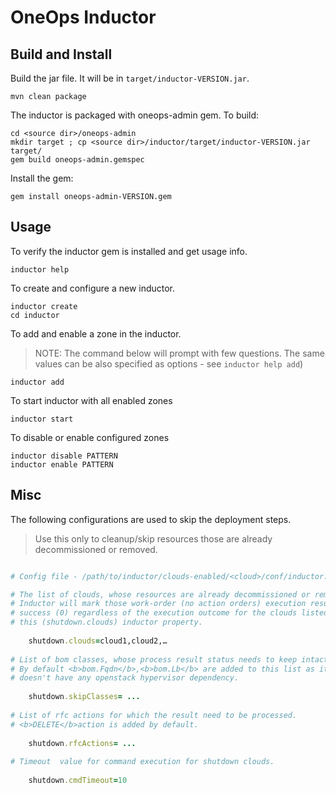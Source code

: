 OneOps Inductor
===============



Build and Install
-----------------

Build the jar file. It will be in `target/inductor-VERSION.jar`.

	mvn clean package


The inductor is packaged with oneops-admin gem. To build:

    cd <source dir>/oneops-admin
    mkdir target ; cp <source dir>/inductor/target/inductor-VERSION.jar target/
    gem build oneops-admin.gemspec

	
Install the gem:

	gem install oneops-admin-VERSION.gem
	

Usage
-----

To verify the inductor gem is installed and get usage info.

	inductor help
	
	
To create and configure a new inductor.

	inductor create
	cd inductor

	
To add and enable a zone in the inductor.
> NOTE: The command below will prompt with few questions. The same values can be also specified as options - see `inductor help add`)

	inductor add
	

To start inductor with all enabled zones

	inductor start


To disable or enable configured zones

	inductor disable PATTERN
	inductor enable PATTERN
	

Misc
----

The following configurations are used to skip the deployment steps. 
> Use this only to cleanup/skip resources those are already decommissioned or removed.

```ruby

# Config file - /path/to/inductor/clouds-enabled/<cloud>/conf/inductor.properties

# The list of clouds, whose resources are already decommissioned or removed.
# Inductor will mark those work-order (no action orders) execution result as
# success (0) regardless of the execution outcome for the clouds listed in
# this (shutdown.clouds) inductor property.
     
    shutdown.clouds=cloud1,cloud2,…
     
# List of bom classes, whose process result status needs to keep intact.
# By default <b>bom.Fqdn</b>,<b>bom.Lb</b> are added to this list as it
# doesn't have any openstack hypervisor dependency.
    
    shutdown.skipClasses= ...  
    
# List of rfc actions for which the result need to be processed.
# <b>DELETE</b>action is added by default.
    
    shutdown.rfcActions= ...  
  
# Timeout  value for command execution for shutdown clouds.
    
    shutdown.cmdTimeout=10

```
